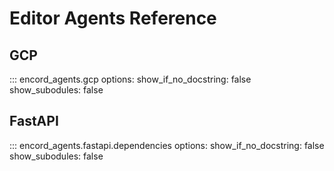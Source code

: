 # Editor Agents Reference

## GCP

::: encord_agents.gcp
    options:
        show_if_no_docstring: false
        show_subodules: false

## FastAPI

::: encord_agents.fastapi.dependencies
    options:
        show_if_no_docstring: false
        show_subodules: false
